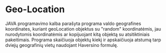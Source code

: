 # Geo-Location
JAVA programavimo kalba parašyta programa valdo geografines koordinates, kuriant geoLocation objektus su "random" koordinatėmis, jau nurodytomis koordinatėmis ar kopijuojant kitą objektą su atsitiktiniais pakeitimais. Programa skaičiuoja objektų kiekį ir apskaičiuoja atstumą tarp dviejų geografinių vietų naudojant Haversino formulę.

